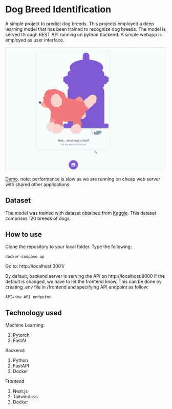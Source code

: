 # Dog Breed Identification

A simple project to predict dog breeds.
This projects employed a deep learning model that has been trained to recognize dog breeds.
The model is served through REST API running on python backend.
A simple webapp is employed as user interface.

![Screenshot 01](https://github.com/arifoyong/dog-breed-identifier/blob/master/screenshots/Screenshot_01.gif)

[Demo](http://dogbreed.oyong.tk).
note: performance is slow as we are running on cheap web server with shared other applications

## Dataset

The model was trained with dataset obtained from [Kaggle](https://www.kaggle.com/c/dog-breed-identification).
This dataset comprises 120 breeds of dogs.

## How to use

Clone the repository to your local folder.
Type the following:

```
docker-compose up
```

Go to: http://localhost:3001/

By default, backend server is serving the API on http://localhost:8000
If the default is changed, we have to let the frontend know.
This can be done by creating .env file in /frontend and specifying API endpoint as follow:

```
API=new_API_endpoint
```

## Technology used

Machine Learning:

1. Pytorch
2. FastAI

Backend:

1. Python
2. FastAPI
3. Docker

Frontend

1. Next.js
2. Tailwindcss
3. Docker
